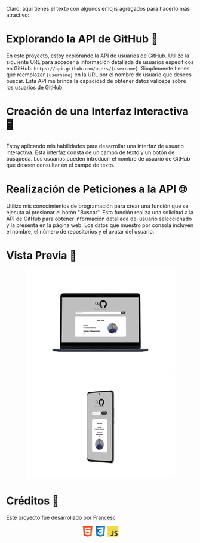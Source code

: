 Claro, aquí tienes el texto con algunos emojis agregados para hacerlo más atractivo:

# Explorando la API de GitHub 🚀

En este proyecto, estoy explorando la API de usuarios de GitHub. Utilizo la siguiente URL para acceder a información detallada de usuarios específicos en GitHub: `https://api.github.com/users/{username}`. Simplemente tienes que reemplazar `{username}` en la URL por el nombre de usuario que desees buscar. Esta API me brinda la capacidad de obtener datos valiosos sobre los usuarios de GitHub.

# Creación de una Interfaz Interactiva 🖥️

Estoy aplicando mis habilidades para desarrollar una interfaz de usuario interactiva. Esta interfaz consta de un campo de texto y un botón de búsqueda. Los usuarios pueden introducir el nombre de usuario de GitHub que deseen consultar en el campo de texto.

# Realización de Peticiones a la API 🌐

Utilizo mis conocimientos de programación para crear una función que se ejecuta al presionar el botón "Buscar". Esta función realiza una solicitud a la API de GitHub para obtener información detallada del usuario seleccionado y la presenta en la página web. Los datos que muestro por consola incluyen el nombre, el número de repositorios y el avatar del usuario.

# Vista Previa 📸

<div align="center">
  <img src="assets/mockup github portatil.png" alt="Imagen 1" width="400">
  <img src="assets/mockup github movil.png" alt="Imagen 2" width="400">
</div>

# Créditos 👏

Este proyecto fue desarrollado por [Francesc](https://www.linkedin.com/in/francescalberola/)

<p align="center">
  <img src="https://raw.githubusercontent.com/devicons/devicon/master/icons/html5/html5-original.svg" width="30" alt="HTML">
  <img src="https://raw.githubusercontent.com/devicons/devicon/master/icons/css3/css3-original.svg" width="30" alt="CSS">
  <img src="https://raw.githubusercontent.com/devicons/devicon/master/icons/javascript/javascript-original.svg" width="30" alt="JavaScript">
</p>
